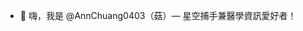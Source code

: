 - 👋 嗨，我是 @AnnChuang0403（菇）— 星空捕手兼醫學資訊愛好者！

<!---
AnnChuang0403/AnnChuang0403 is a ✨ special ✨ repository because its `README.md` (this file) appears on your GitHub profile.
You can click the Preview link to take a look at your changes.
--->
